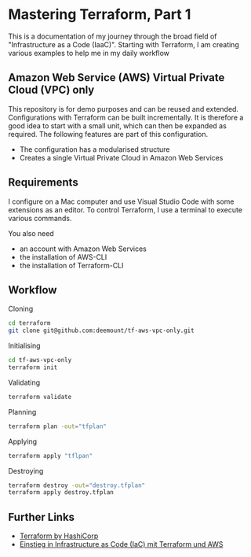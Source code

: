# Mastering Terraform, Part 1

This is a documentation of my journey through the broad field of "Infrastructure as a Code (IaaC)". Starting with Terraform, I am creating various examples to help me in my daily workflow

## Amazon Web Service (AWS) Virtual Private Cloud (VPC) only

This repository is for demo purposes and can be reused and extended. Configurations with Terraform can be built incrementally. It is therefore a good idea to start with a small unit, which can then be expanded as required. The following features are part of this configuration.

+ The configuration has a modularised structure
+ Creates a single Virtual Private Cloud in Amazon Web Services

## Requirements

I configure on a Mac computer and use Visual Studio Code with some extensions as an editor. To control Terraform, I use a terminal to execute various commands.

You also need

+ an account with Amazon Web Services
+ the installation of AWS-CLI
+ the installation of Terraform-CLI

## Workflow

Cloning

```bash
cd terraform
git clone git@github.com:deemount/tf-aws-vpc-only.git
```

Initialising

```bash
cd tf-aws-vpc-only
terraform init
```

Validating

```bash
terraform validate
```

Planning

```bash
terraform plan -out="tfplan"
```

Applying

```bash
terraform apply "tflpan"
```

Destroying

```bash
terraform destroy -out="destroy.tfplan"
terraform apply destroy.tfplan
```

## Further Links

+ [Terraform by HashiCorp](https://www.terraform.io/)
+ [Einstieg in Infrastructure as Code (IaC) mit Terraform und AWS](https://salvatoregonda.medium.com/einstieg-in-infrastructure-as-a-code-mit-terraform-und-aws-14172a918373)